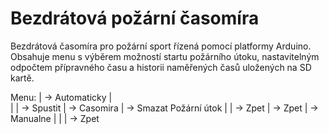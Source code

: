 # Bezdrátová požární časomíra
Bezdrátová časomíra pro požární sport řízená pomocí platformy Arduino. Obsahuje menu s výběrem možností startu požárního útoku, nastavitelným odpočtem přípravného času a historii naměřených časů uložených na SD kartě.

Menu: 
             | -> Automaticky |             
             |                | -> Spustit | -> Casomira | -> Smazat
Požární útok |                | -> Zpet                  | -> Zpet
             | -> Manualne    |
             |
             | -> Zpet
      
